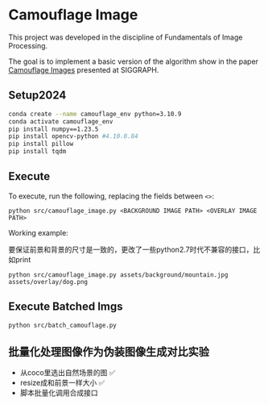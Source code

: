# Camouflage Image

This project was developed in the discipline of Fundamentals of Image Processing.

The goal is to implement a basic version of the algorithm show in the paper [Camouflage Images](http://www.graphics.stanford.edu/~niloy/research/camouflage/camouflage_images_sig_10.html) presented at SIGGRAPH.

## Setup2024

```bash
conda create --name camouflage_env python=3.10.9
conda activate camouflage_env
pip install numpy==1.23.5
pip install opencv-python #4.10.0.84
pip install pillow
pip install tqdm
```

## Execute

To execute, run the following, replacing the fields between `<>`:

```
python src/camouflage_image.py <BACKGROUND IMAGE PATH> <OVERLAY IMAGE PATH>
```

Working example:

要保证前景和背景的尺寸是一致的，更改了一些python2.7时代不兼容的接口，比如print
```
python src/camouflage_image.py assets/background/mountain.jpg assets/overlay/dog.png
```
## Execute Batched Imgs
```
python src/batch_camouflage.py
```

## 批量化处理图像作为伪装图像生成对比实验
- 从coco里选出自然场景的图 ✅
- resize成和前景一样大小 ✅
- 脚本批量化调用合成接口